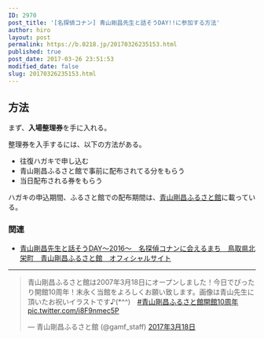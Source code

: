 ```yaml
---
ID: 2970
post_title: '[名探偵コナン] 青山剛昌先生と話そうDAY!!に参加する方法'
author: hiro
layout: post
permalink: https://b.0218.jp/20170326235153.html
published: true
post_date: 2017-03-26 23:51:53
modified_date: false
slug: 20170326235153.html
---
```

<!--more-->
## 方法

まず、<strong>入場整理券</strong>を手に入れる。

整理券を入手するには、以下の方法がある。

* 往復ハガキで申し込む
* 青山剛昌ふるさと館で事前に配布されてる分をもらう
* 当日配布される券をもらう

ハガキの申込期間、ふるさと館での配布期間は、[青山剛昌ふるさと館](http://www.gamf.jp/)に載っている。

### 関連

* [青山剛昌先生と話そうDAY～2016～　名探偵コナンに会えるまち　鳥取県北栄町　青山剛昌ふるさと館　オフィシャルサイト](http://www.gamf.jp/2050.html)

---

<blockquote class="twitter-tweet" data-lang="ja"><p lang="ja" dir="ltr">青山剛昌ふるさと館は2007年3月18日にオープンしました！今日でぴったり開館10周年！末永く当館をよろしくお願い致します。画像は青山先生に頂いたお祝いイラストです♪(*^^)　<a href="https://twitter.com/hashtag/%E9%9D%92%E5%B1%B1%E5%89%9B%E6%98%8C%E3%81%B5%E3%82%8B%E3%81%95%E3%81%A8%E9%A4%A8%E9%96%8B%E9%A4%A810%E5%91%A8%E5%B9%B4?src=hash">#青山剛昌ふるさと館開館10周年</a> <a href="https://t.co/i8F9nmec5P">pic.twitter.com/i8F9nmec5P</a></p>&mdash; 青山剛昌ふるさと館 (@gamf_staff) <a href="https://twitter.com/gamf_staff/status/842908596081852417">2017年3月18日</a></blockquote>
<script async src="//platform.twitter.com/widgets.js" charset="utf-8"></script>